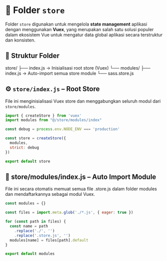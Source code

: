 # 📁 Folder `store`

Folder `store` digunakan untuk mengelola **state management** aplikasi dengan menggunakan **Vuex**, yang merupakan salah satu solusi populer dalam ekosistem Vue untuk mengatur data global aplikasi secara terstruktur dan konsisten.

## 🧱 Struktur Folder
store/ 
├── index.js → Inisialisasi root store (Vuex) 
└── modules/ 
    ├── index.js → Auto-import semua store module 
    └── sass.store.js

## ⚙️ `store/index.js` – Root Store

File ini menginisialisasi Vuex store dan menggabungkan seluruh modul dari `store/modules`.

```js
import { createStore } from 'vuex'
import modules from "@/store/modules/index"

const debug = process.env.NODE_ENV === 'production'

const store = createStore({
  modules,
  strict: debug
})

export default store
```


## 🔄 store/modules/index.js – Auto Import Module

File ini secara otomatis memuat semua file .store.js dalam folder modules dan mendaftarkannya sebagai modul Vuex.

```js
const modules = {}

const files = import.meta.glob('./*.js', { eager: true })

for (const path in files) {
  const name = path
    .replace('./', '')
    .replace('.store.js', '')
  modules[name] = files[path].default
}

export default modules
```
